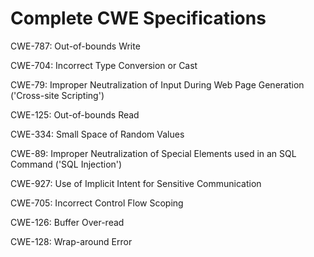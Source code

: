

# Complete CWE Specifications

CWE-787: Out-of-bounds Write

CWE-704: Incorrect Type Conversion or Cast

CWE-79: Improper Neutralization of Input During Web Page Generation ('Cross-site Scripting')

CWE-125: Out-of-bounds Read

CWE-334: Small Space of Random Values

CWE-89: Improper Neutralization of Special Elements used in an SQL Command ('SQL Injection')

CWE-927: Use of Implicit Intent for Sensitive Communication

CWE-705: Incorrect Control Flow Scoping

CWE-126: Buffer Over-read

CWE-128: Wrap-around Error